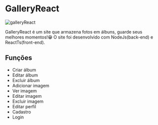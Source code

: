 # GalleryReact

![galleryReact](https://github.com/joaoaugusto543/GalleryReact/assets/119535029/5ba3c821-7864-4684-a388-53b2e522353e)

GalleryReact é um site que armazena fotos em álbuns, guarde seus melhores momentos!😁 O site foi desenvolvido com NodeJs(back-end) e ReactTs(front-end). 

## Funções

- Criar álbum
- Editar álbum
- Excluir álbum
- Adicionar imagem
- Ver imagem
- Editar imagem
- Excluir imagem
- Editar perfil
- Cadastro
- Login
  
